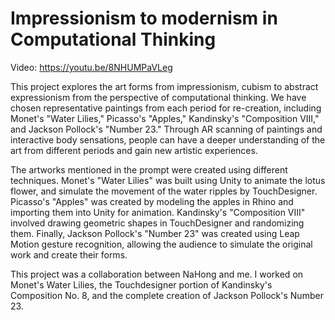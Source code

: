 # Impressionism to modernism in Computational Thinking

Video: https://youtu.be/8NHUMPaVLeg 

This project explores the art forms from impressionism, cubism to abstract expressionism 
from the perspective of computational thinking. We have chosen representative paintings 
from each period for re-creation, including Monet's "Water Lilies," Picasso's "Apples," 
Kandinsky's "Composition VIII," and Jackson Pollock's "Number 23." Through AR scanning of 
paintings and interactive body sensations, people can have a deeper understanding of the 
art from different periods and gain new artistic experiences.

The artworks mentioned in the prompt were created using different techniques. Monet's 
"Water Lilies" was built using Unity to animate the lotus flower, and simulate the movement 
of the water ripples by TouchDesigner. Picasso's "Apples" was created by modeling the 
apples in Rhino and importing them into Unity for animation. Kandinsky's "Composition VIII" 
involved drawing geometric shapes in TouchDesigner and randomizing them. Finally, 
Jackson Pollock's "Number 23" was created using Leap Motion gesture recognition, allowing 
the audience to simulate the original work and create their forms.

This project was a collaboration between NaHong and me. I worked on Monet's Water 
Lilies, the Touchdesigner portion of Kandinsky's Composition No. 8, and the complete 
creation of Jackson Pollock's Number 23.


